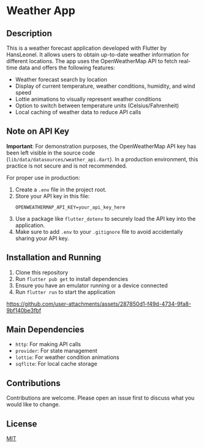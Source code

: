 # Weather App

## Description

This is a weather forecast application developed with Flutter by HansLeonel. It allows users to obtain up-to-date weather information for different locations. The app uses the OpenWeatherMap API to fetch real-time data and offers the following features:

- Weather forecast search by location
- Display of current temperature, weather conditions, humidity, and wind speed
- Lottie animations to visually represent weather conditions
- Option to switch between temperature units (Celsius/Fahrenheit)
- Local caching of weather data to reduce API calls

## Note on API Key

**Important**: For demonstration purposes, the OpenWeatherMap API key has been left visible in the source code (`lib/data/datasources/weather_api.dart`). In a production environment, this practice is not secure and is not recommended.

For proper use in production:

1. Create a `.env` file in the project root.
2. Store your API key in this file:
   ```
   OPENWEATHERMAP_API_KEY=your_api_key_here
   ```
3. Use a package like `flutter_dotenv` to securely load the API key into the application.
4. Make sure to add `.env` to your `.gitignore` file to avoid accidentally sharing your API key.

## Installation and Running

1. Clone this repository
2. Run `flutter pub get` to install dependencies
3. Ensure you have an emulator running or a device connected
4. Run `flutter run` to start the application

https://github.com/user-attachments/assets/287850d1-f49d-4734-9fa8-9bf140be3fbf



## Main Dependencies

- `http`: For making API calls
- `provider`: For state management
- `lottie`: For weather condition animations
- `sqflite`: For local cache storage

  

## Contributions

Contributions are welcome. Please open an issue first to discuss what you would like to change.

## License

[MIT](https://choosealicense.com/licenses/mit/)
